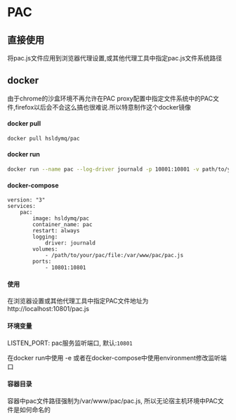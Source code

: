 # PAC

## 直接使用
将pac.js文件应用到浏览器代理设置,或其他代理工具中指定pac.js文件系统路径

## docker
由于chrome的沙盒环境不再允许在PAC proxy配置中指定文件系统中的PAC文件,firefox以后会不会这么搞也很难说.所以特意制作这个docker镜像

#### docker pull
```bash
docker pull hsldymq/pac
```

#### docker run
```bash
docker run --name pac --log-driver journald -p 10801:10801 -v path/to/your/pac/file:/var/www/pac/pac.js -d hsldymq/pac
````

#### docker-compose
```docker-compose
version: "3"
services:
    pac:
        image: hsldymq/pac
        container_name: pac
        restart: always
        logging:
            driver: journald 
        volumes:
            - /path/to/your/pac/file:/var/www/pac/pac.js
        ports:
            - 10801:10801
```

#### 使用
在浏览器设置或其他代理工具中指定PAC文件地址为 http://localhost:10801/pac.js

#### 环境变量
LISTEN_PORT: pac服务监听端口, 默认:`10801`

在docker run中使用 -e 或者在docker-compose中使用environment修改监听端口

#### 容器目录
容器中pac文件路径强制为/var/www/pac/pac.js, 所以无论宿主机环境中PAC文件是如何命名的